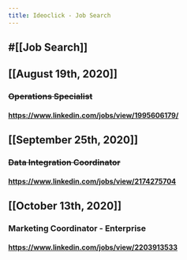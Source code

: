 ```yaml
---
title: Ideoclick - Job Search
---
```


## #[[Job Search]]

## 

## [[August 19th, 2020]]
### ~~Operations Specialist~~
#### https://www.linkedin.com/jobs/view/1995606179/

## [[September 25th, 2020]]
### ~~Data Integration Coordinator~~
#### https://www.linkedin.com/jobs/view/2174275704

## [[October 13th, 2020]]
### Marketing Coordinator - Enterprise
#### https://www.linkedin.com/jobs/view/2203913533

